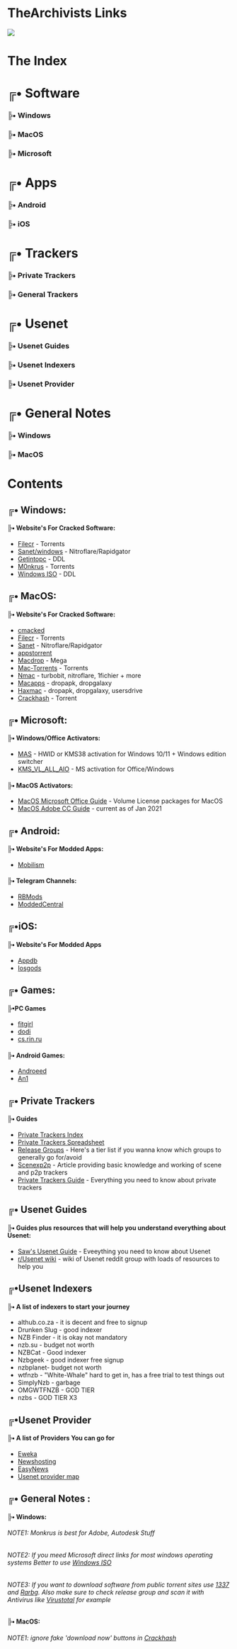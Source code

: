 # TheArchivists Links
![](https://github.com/TheArchivists/Links/blob/dev/113290407.png)

# The Index
# ╔• Software
### ╠• Windows
### ╠• MacOS
### ╠• Microsoft
# ╔• Apps
### ╠• Android
### ╠• iOS
# ╔• Trackers
### ╠• Private Trackers
### ╠• General Trackers
# ╔• Usenet
### ╠• Usenet Guides
### ╠• Usenet Indexers
### ╠• Usenet Provider
# ╔• General Notes
### ╠• Windows
### ╠• MacOS

# Contents
## ╔• Windows:
#### ╠• Website's For Cracked Software:
* [Filecr](https://filecr.com/windows/) - Torrents
* [Sanet/windows](https://sanet.st/windows/) - Nitroflare/Rapidgator
* [Getintopc](https://getintopc.com/) - DDL
* [M0nkrus](http://w14.monkrus.ws/) - Torrents
* [Windows ISO](https://tb.rg-adguard.net/public.php) - DDL 
 
## ╔• MacOS:
#### ╠• Website's For Cracked Software:
* [cmacked](https://cmacked.com/)
* [Filecr](https://filecr.com/macos/) - Torrents
* [Sanet](https://sanet.st/mac-software/) - Nitroflare/Rapidgator
* [appstorrent](https://appstorrent.ru/)
* [Macdrop](https://macdrop.net/) - Mega
* [Mac-Torrents](https://mac-torrents.io/) - Torrents
* [Nmac](https://nmac.to/) - turbobit, nitroflare, 1fichier + more
* [Macapps](https://macapps.xyz/) - dropapk, dropgalaxy
* [Haxmac](https://haxmac.cc/) - dropapk, dropgalaxy, usersdrive
* [Crackhash](https://crackshash.com/category/macos/) - Torrent

## ╔• Microsoft:
#### ╠• Windows/Office Activators: 
* [MAS](https://github.com/massgravel/Microsoft-Activation-Scripts) - HWID or KMS38 activation for Windows 10/11 + Windows edition switcher
* [KMS_VL_ALL_AIO](https://github.com/abbodi1406/KMS_VL_ALL_AIO) - MS activation for Office/Windows
#### ╠• MacOS Activators:
* [MacOS Microsoft Office Guide](https://telegra.ph/MacOS-Microsoft-Office-Guide-11-29) - Volume License packages for MacOS
* [MacOS Adobe CC Guide](https://telegra.ph/MacOS-Adobe-CC-Guide-11-29) - current as of Jan 2021

## ╔• Android:
#### ╠• Website's For Modded Apps:
* [Mobilism](https://mobilism.org/)
#### ╠• Telegram Channels:
* [RBMods](https://t.me/RBMods)
* [ModdedCentral](https://t.me/ModdedCentral2)

## ╔•iOS:
#### ╠• Website's For Modded Apps
* [Appdb](https://appdb.to/)
* [Iosgods](https://iosgods.com/)

## ╔• Games:
#### ╠•PC Games
* [fitgirl](http://fitgirl-repacks.site/)
* [dodi](https://dodi-repacks.site/)
* [cs.rin.ru](https://cs.rin.ru/)
#### ╠• Android Games:
* [Androeed](https://www.androeed.ru/)
* [An1](https://an1.com/)

## ╔• Private Trackers
#### ╠• Guides
* [Private Trackers Index](https://docs.google.com/spreadsheets/d/1zYZ2107xOZwQ37AjLTc5A4dUJl0ilg8oMrZyA0BGvc0)
* [Private Trackers Spreadsheet](https://hdvinnie.github.io/Private-Trackers-Spreadsheet/)
* [Release Groups](https://docs.google.com/spreadsheets/d/1xz5zqrBumfMtLGA4VMt1VtOyh-47HDTv_swIYktX6AQ/edit?usp=sharing) - Here's a tier list if you wanna know which groups to generally go for/avoid
* [Scenexp2p](https://www.notion.so/Pirates-c6362fa7a32a47c5904b0509e9ca1cd3) - Article providing basic knowledge and working of scene and p2p trackers
* [Private Trackers Guide](https://rentry.co/private-trackers) - Everything you need to know about private trackers 

## ╔• Usenet Guides
#### ╠• Guides plus resources that will help you understand everything about Usenet:
* [Saw's Usenet Guide](https://telegra.ph/EVERYTHING-YOU-NEED-TO-KNOW-ABOUT-USENET-09-04) - Eveeything you need to know about Usenet
* [r/Usenet wiki](https://www.reddit.com/r/usenet/wiki/index/) - wiki of Usenet reddit group with loads of resources to help you

## ╔•Usenet Indexers
#### ╠• A list of indexers to start your journey
* althub.co.za - it is decent and free to signup
* Drunken Slug - good indexer
* NZB Finder - it is okay not mandatory
* nzb.su - budget not worth
* NZBCat - Good indexer
* Nzbgeek - good indexer free signup
* nzbplanet- budget not worth
* wtfnzb - "White-Whale" hard to get in, has a free trial to test things out
* SimplyNzb - garbage
* OMGWTFNZB - GOD TIER
* nzbs - GOD TIER X3

## ╔•Usenet Provider
#### ╠• A list of Providers You can go for
* [Eweka](https://www.eweka.nl/)
* [Newshosting](https://www.newshosting.com/)
* [EasyNews](https://easynews.com/)
* [Usenet provider map](https://svgshare.com/i/iG8.svg)




## ╔• General Notes :
#### ╠• Windows:
###### *NOTE1: Monkrus is best for Adobe, Autodesk Stuff*
###### *NOTE2: If you meed Microsoft direct links for most windows operating systems Better to use [Windows ISO](https://tb.rg-adguard.net/public.php)*
###### *NOTE3: If you want to download software from public torrent sites use [1337](https://1337x.to/) and [Rarbg](http://Rarbg.to). Also make sure to check release group and scan it with Antivirus like [Virustotal](https://virustotal.com/) for example*

#### ╠• MacOS:
###### *NOTE1: ignore fake 'download now' buttons in [Crackhash](https://crackshash.com/category/macos/)* 
